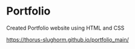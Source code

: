 # Portfolio
Created Portfolio website using HTML and CSS 

https://thorus-slughorm.github.io/portfolio_main/
